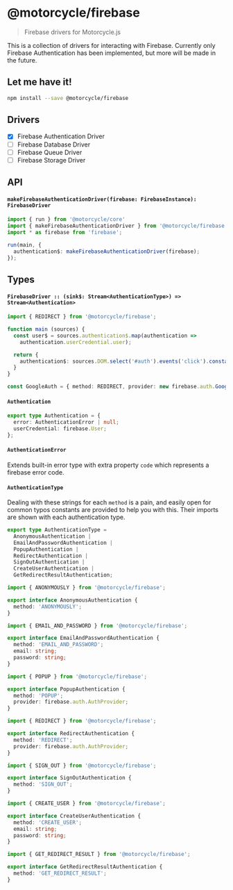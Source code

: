 # @motorcycle/firebase

> Firebase drivers for Motorcycle.js

This is a collection of drivers for interacting with Firebase. Currently only
Firebase Authentication has been implemented, but more will be made in the future.

## Let me have it!
```sh
npm install --save @motorcycle/firebase
```

## Drivers

- [x] Firebase Authentication Driver
- [ ] Firebase Database Driver
- [ ] Firebase Queue Driver
- [ ] Firebase Storage Driver

## API

#### `makeFirebaseAuthenticationDriver(firebase: FirebaseInstance): FirebaseDriver`

```typescript
import { run } from '@motorcycle/core'
import { makeFirebaseAuthenticationDriver } from '@motorcycle/firebase'
import * as firebase from 'firebase';

run(main, {
  authentication$: makeFirebaseAuthenticationDriver(firebase);
});
```

## Types

#### `FirebaseDriver :: (sink$: Stream<AuthenticationType>) => Stream<Authentication>`

```typescript
import { REDIRECT } from '@motorcycle/firebase';

function main (sources) {
  const user$ = sources.authentication$.map(authentication =>
    authentication.userCredential.user);

  return {
    authentication$: sources.DOM.select('#auth').events('click').constant(GoogleAuth)
  }
}

const GoogleAuth = { method: REDIRECT, provider: new firebase.auth.GoogleProvider() }
```

#### `Authentication`

```typescript
export type Authentication = {
  error: AuthenticationError | null;
  userCredential: firebase.User;
};
```

#### `AuthenticationError`

Extends built-in error type with extra property `code` which represents a
firebase error code.

#### `AuthenticationType`

Dealing with these strings for each `method` is a pain, and easily
open for common typos constants are provided to help you with this. Their
imports are shown with each authentication type.

```typescript
export type AuthenticationType =
  AnonymousAuthentication |
  EmailAndPasswordAuthentication |
  PopupAuthentication |
  RedirectAuthentication |
  SignOutAuthentication |
  CreateUserAuthentication |
  GetRedirectResultAuthentication;

import { ANONYMOUSLY } from '@motorcycle/firebase';

export interface AnonymousAuthentication {
  method: 'ANONYMOUSLY';
}

import { EMAIL_AND_PASSWORD } from '@motorcycle/firebase';

export interface EmailAndPasswordAuthentication {
  method: 'EMAIL_AND_PASSWORD';
  email: string;
  password: string;
}

import { POPUP } from '@motorcycle/firebase';

export interface PopupAuthentication {
  method: 'POPUP';
  provider: firebase.auth.AuthProvider;
}

import { REDIRECT } from '@motorcycle/firebase';

export interface RedirectAuthentication {
  method: 'REDIRECT';
  provider: firebase.auth.AuthProvider;
}

import { SIGN_OUT } from '@motorcycle/firebase';

export interface SignOutAuthentication {
  method: 'SIGN_OUT';
}

import { CREATE_USER } from '@motorcycle/firebase';

export interface CreateUserAuthentication {
  method: 'CREATE_USER';
  email: string;
  password: string;
}

import { GET_REDIRECT_RESULT } from '@motorcycle/firebase';

export interface GetRedirectResultAuthentication {
  method: 'GET_REDIRECT_RESULT';
}
```